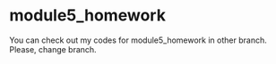 # module5_homework
You can check out my codes for module5_homework in other branch. Please, change branch.


